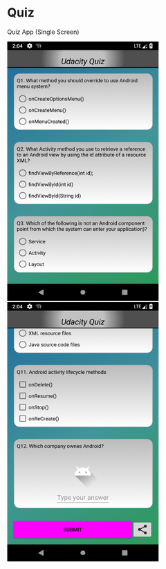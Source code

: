 # Quiz
Quiz App (Single Screen)


<img src="https://github.com/DSdatsme/SingleScreenQuiz/blob/master/SS1.png" width="350" height="600" />         </t>   <img src="https://github.com/DSdatsme/SingleScreenQuiz/blob/master/SS2.png" width="350" height="600" />
